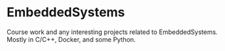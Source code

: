 # EmbeddedSystems

Course work and any interesting projects related to EmbeddedSystems. Mostly in C/C++, Docker, and some Python.